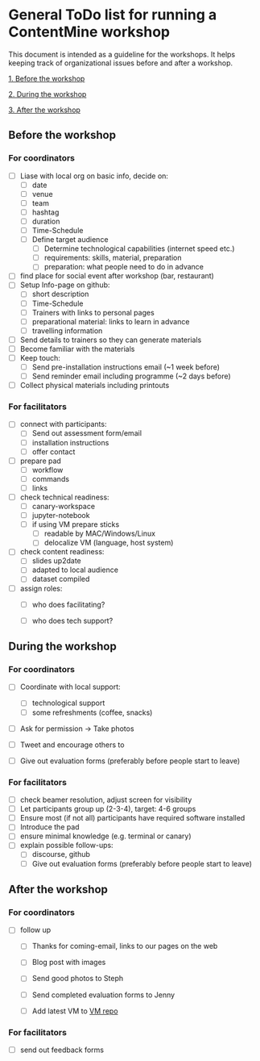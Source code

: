 # General ToDo list for running a ContentMine workshop

This document is intended as a guideline for the workshops. It helps keeping track of organizational issues before and after a workshop.


[1. Before the workshop](#before-the-workshop)

[2. During the workshop](#during-the-workshop)

[3. After the workshop](#after-the-workshop)

## Before the workshop
### For coordinators

- [ ] Liase with local org on basic info, decide on:
	- [ ] date
	- [ ] venue
	- [ ] team
	- [ ] hashtag
	- [ ] duration
	- [ ] Time-Schedule
	- [ ] Define target audience
		- [ ] Determine technological capabilities (internet speed etc.)
		- [ ] requirements: skills, material, preparation
		- [ ] preparation: what people need to do in advance
- [ ] find place for social event after workshop (bar, restaurant)
- [ ] Setup Info-page on github:
	- [ ] short description
	- [ ] Time-Schedule
	- [ ] Trainers with links to personal pages
	- [ ] preparational material: links to learn in advance
	- [ ] travelling information
- [ ] Send details to trainers so they can generate materials
- [ ] Become familiar with the materials
- [ ] Keep touch:
	- [ ] Send pre-installation instructions email (~1 week before)
	- [ ] Send reminder email including programme (~2 days before)
- [ ] Collect physical materials including printouts

### For facilitators

- [ ] connect with participants:
	- [ ] Send out assessment form/email
	- [ ] installation instructions
	- [ ] offer contact
- [ ] prepare pad
	- [ ] workflow
	- [ ] commands
	- [ ] links
- [ ] check technical readiness:
	- [ ] canary-workspace
	- [ ] jupyter-notebook
	- [ ] if using VM prepare sticks
		- [ ] readable by MAC/Windows/Linux
		- [ ] delocalize VM (language, host system)
- [ ] check content readiness:
	- [ ] slides up2date
	- [ ] adapted to local audience
	- [ ] dataset compiled
- [ ] assign roles:
	- [ ] who does facilitating?
	- [ ] who does tech support?



## During the workshop

### For coordinators

- [ ] Coordinate with local support:
	- [ ] technological support
	- [ ] some refreshments (coffee, snacks)
- [ ] Ask for permission -> Take photos
- [ ] Tweet and encourage others to
- [ ] Give out evaluation forms (preferably before people start to leave)


### For facilitators

- [ ] check beamer resolution, adjust screen for visibility
- [ ] Let participants group up (2-3-4), target: 4-6 groups
- [ ] Ensure most (if not all) participants have required software installed
- [ ] Introduce the pad
- [ ] ensure minimal knowledge (e.g. terminal or canary)
- [ ] explain possible follow-ups:
	- [ ] discourse, github
	- [ ] Give out evaluation forms (preferably before people start to leave)

## After the workshop

### For coordinators

- [ ] follow up
	- [ ] Thanks for coming-email, links to our pages on the web
	- [ ] Blog post with images
	- [ ] Send good photos to Steph
	- [ ] Send completed evaluation forms to Jenny
	- [ ] Add latest VM to [VM repo](https://github.com/ContentMine/workshops)


### For facilitators

- [ ] send out feedback forms